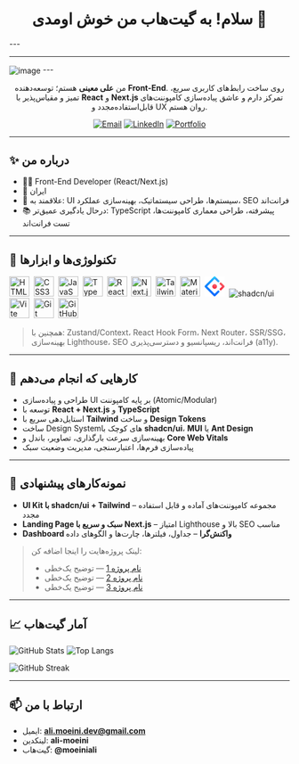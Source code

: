 <!-- Profile README - Updated -->
<h1 align="center">سلام! به گیت‌هاب من خوش اومدی 👋</h1>
---

---


<img align="center" src="https://github.com/moeiniali/moeiniali/assets/68547702/266292f9-782a-47e3-9a71-c9fdcbcf349d" alt="image"/>
---

<p align="center">
من <b>علی معینی</b> هستم؛ توسعه‌دهنده <b>Front-End</b>. روی ساخت رابط‌های کاربری سریع، تمیز و مقیاس‌پذیر با
<b>React</b> و <b>Next.js</b> تمرکز دارم و عاشق پیاده‌سازی کامپوننت‌های قابل‌استفاده‌مجدد و UX روان هستم.
</p>

<p align="center" display="flex" gap="16px">
  <a href="mailto:a.moeini101@gmail.com"><img alt="Email" src="https://img.shields.io/badge/Email-ali.moeini.dev%40gmail.com-informational?style=flat&logo=gmail"></a>
  <a href="www.linkedin.com/in/ali-moeini75" target="_blank"><img alt="LinkedIn" src="https://img.shields.io/badge/LinkedIn-ali--moeini-blue?style=flat&logo=linkedin"></a>
  <a href="https://alimoeini.liara.run" target="_blank"><img alt="Portfolio" src="https://img.shields.io/badge/Portfolio-Visit-0e7490?style=flat&logo=vercel"></a>
</p>

---

## ✨ درباره من
- 👨‍💻 Front-End Developer (React/Next.js)
- 📍 ایران
- 🔎 علاقمند به: UI سیستم‌ها، طراحی سیستماتیک، بهینه‌سازی عملکرد، SEO فرانت‌اند
- 📚 درحال یادگیری عمیق‌تر: TypeScript پیشرفته، طراحی معماری کامپوننت‌ها، تست فرانت‌اند

---

## 🧰 تکنولوژی‌ها و ابزارها

<p align="left">
  <!-- Core -->
  <img title="HTML5" src="https://cdn.jsdelivr.net/gh/devicons/devicon/icons/html5/html5-original.svg" width="36" height="36"/>&nbsp;
  <img title="CSS3" src="https://cdn.jsdelivr.net/gh/devicons/devicon/icons/css3/css3-original.svg" width="36" height="36"/>&nbsp;
  <img title="JavaScript" src="https://cdn.jsdelivr.net/gh/devicons/devicon/icons/javascript/javascript-original.svg" width="36" height="36"/>&nbsp;
  <img title="TypeScript" src="https://cdn.jsdelivr.net/gh/devicons/devicon/icons/typescript/typescript-original.svg" width="36" height="36"/>&nbsp;
  <img title="React" src="https://cdn.jsdelivr.net/gh/devicons/devicon/icons/react/react-original.svg" width="36" height="36"/>&nbsp;
  <img title="Next.js" src="https://cdn.jsdelivr.net/gh/devicons/devicon/icons/nextjs/nextjs-original.svg" width="36" height="36"/>&nbsp;
  <!-- UI Kits -->
  <img title="Tailwind CSS" src="https://cdn.jsdelivr.net/npm/tailwindcss-svg-icon-color@1.0.8/index.min.js)" width="36" height="36"/>&nbsp;
  <img title="Material UI (MUI)" src="https://cdn.jsdelivr.net/gh/devicons/devicon/icons/materialui/materialui-original.svg" width="36" height="36"/>&nbsp;
  <img title="Ant Design" src="https://raw.githubusercontent.com/devicons/devicon/master/icons/antdesign/antdesign-original.svg" width="36" height="36"/>&nbsp;
  <img title="shadcn/ui" src="https://img.shields.io/badge/shadcn/ui-000000?style=for-the-badge&logo=shadcnui&logoColor=white" height="24"/>&nbsp;
  <!-- Tooling -->
  <img title="Vite" src="https://cdn.jsdelivr.net/gh/devicons/devicon/icons/vite/vite-original.svg" width="36" height="36"/>&nbsp;
  <img title="Git" src="https://cdn.jsdelivr.net/gh/devicons/devicon/icons/git/git-original.svg" width="36" height="36"/>&nbsp;
  <img title="GitHub" src="https://cdn.jsdelivr.net/gh/devicons/devicon/icons/github/github-original.svg" width="36" height="36"/>&nbsp;
</p>

> همچنین با: Zustand/Context، React Hook Form، Next Router، SSR/SSG، بهینه‌سازی Lighthouse، SEO فرانت‌اند، ریسپانسیو و دسترسی‌پذیری (a11y).

---

## 🔨 کارهایی که انجام می‌دهم
- طراحی و پیاده‌سازی UI بر پایه کامپوننت (Atomic/Modular)
- توسعه با **React + Next.js** و **TypeScript**
- استایل‌دهی سریع با **Tailwind** و ساخت **Design Tokens**
- ساخت Design Systemهای کوچک با **shadcn/ui**، **MUI** یا **Ant Design**
- بهینه‌سازی سرعت بارگذاری، تصاویر، باندل و **Core Web Vitals**
- پیاده‌سازی فرم‌ها، اعتبارسنجی، مدیریت وضعیت سبک

---

## 🚀 نمونه‌کارهای پیشنهادی
- **UI Kit با shadcn/ui + Tailwind** – مجموعه کامپوننت‌های آماده و قابل استفاده مجدد  
- **Landing Page سبک و سریع با Next.js** – امتیاز Lighthouse بالا و SEO مناسب  
- **Dashboard واکنش‌گرا** – جداول، فیلترها، چارت‌ها و الگوهای داده

> لینک پروژه‌هایت را اینجا اضافه کن:
>
> - [نام پروژه 1](#) — توضیح یک‌خطی  
> - [نام پروژه 2](#) — توضیح یک‌خطی  
> - [نام پروژه 3](#) — توضیح یک‌خطی  

---

## 📈 آمار گیت‌هاب

<p align="left">
  <img alt="GitHub Stats" height="160" src="https://github-readme-stats.vercel.app/api?username=moeiniali&show_icons=true&hide_title=true&count_private=true&include_all_commits=true" />
  <img alt="Top Langs" height="160" src="https://github-readme-stats.vercel.app/api/top-langs/?username=moeiniali&layout=compact&langs_count=8" />
</p>

<!-- streak (optional) -->
<p align="left">
  <img alt="GitHub Streak" src="https://streak-stats.demolab.com?user=moeiniali" />
</p>

---

## 📫 ارتباط با من
- ایمیل: **ali.moeini.dev@gmail.com**
- لینکدین: **ali-moeini**
- گیت‌هاب: **@moeiniali**

<!--
نکات نگهداری:
- لینک‌ها را با آدرس‌های واقعی خودت جایگزین کن.
- بخش نمونه‌کارها را با پروژه‌های واقعی پر کن.
- اگر ترجیح می‌دهی به انگلیسی باشد، همین ساختار را ترجمه کن.
-->

